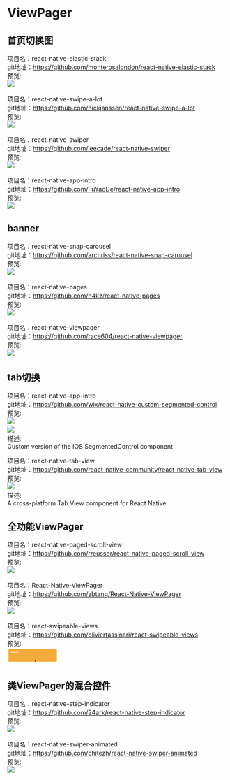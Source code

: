 # ViewPager



## 首页切换图<br>



项目名：react-native-elastic-stack<br>
git地址：https://github.com/monterosalondon/react-native-elastic-stack<br>
预览:<br>
<img src="https://github.com/monterosalondon/react-native-elastic-stack/raw/master/demo/ios-demo-1.gif" width="29%"/>
<br>

项目名：react-native-swipe-a-lot<br>
git地址：https://github.com/nickjanssen/react-native-swipe-a-lot<br>
预览:<br>
<img src="https://camo.githubusercontent.com/cb7497ef815135d768f423c5dffbc9ac8f9c0de9/687474703a2f2f692e696d6775722e636f6d2f503131465070522e676966" width="29%"/>
<br>


项目名：react-native-swiper<br>
git地址：https://github.com/leecade/react-native-swiper<br>
预览:<br>
<img src="https://camo.githubusercontent.com/67811c9b23719e308968ea425514edf85a0d36af/687474703a2f2f692e696d6775722e636f6d2f7a7273617a41472e6769663d33303078" width="23%"/>
<br>


项目名：react-native-app-intro<br>
git地址：https://github.com/FuYaoDe/react-native-app-intro<br>
预览:<br>
<img src="https://camo.githubusercontent.com/0070607c97ffa385a28618d4b40c6a913a5bfa67/687474703a2f2f692e67697068792e636f6d2f336f366f7a6a4c6f4f6e595458667a4a67512e676966" width="23%"/>
<br>


## banner<br>


项目名：react-native-snap-carousel<br>
git地址：https://github.com/archriss/react-native-snap-carousel<br>
预览:<br>
<img src="https://camo.githubusercontent.com/7590ec7e6b705a6e8e381397247d576c6db72147/68747470733a2f2f692e696d6775722e636f6d2f653157625a63752e676966" width="23%"/>
<br>

项目名：react-native-pages<br>
git地址：https://github.com/n4kz/react-native-pages<br>
预览:<br>
<img src="https://cloud.githubusercontent.com/assets/2055622/25063699/68d6914e-21f4-11e7-81fe-b72d8e003530.gif" width="23%"/>
<br>

项目名：react-native-viewpager<br>
git地址：https://github.com/race604/react-native-viewpager<br>
预览:<br>
<img src="https://github.com/race604/react-native-viewpager/raw/master/art/anim.gif" width="23%"/>
<br>

## tab切换<br>




项目名：react-native-app-intro<br>
git地址：https://github.com/wix/react-native-custom-segmented-control<br>
预览:<br>
<img src="https://github.com/wix/react-native-custom-segmented-control/raw/master/images/my_segmented3.gif" width="30%"/>
<br>
<img src="https://github.com/wix/react-native-custom-segmented-control/raw/master/images/my_segmented6.gif" width="30%"/>
<br>
描述:<br>
Custom version of the IOS SegmentedControl component
<br>


项目名：react-native-tab-view<br>
git地址：https://github.com/react-native-community/react-native-tab-view<br>
预览:<br>
<img src="https://raw.githubusercontent.com/satya164/react-native-tab-view/master/demo/demo.gif" width="26%"/>
<br>
描述:<br>
A cross-platform Tab View component for React Native
<br>

## 全功能ViewPager<br>


项目名：react-native-paged-scroll-view<br>
git地址：https://github.com/rreusser/react-native-paged-scroll-view<br>
预览:<br>
<img src="https://github.com/rreusser/react-native-paged-scroll-view/raw/master/example.gif" width="23%"/>
<br>

项目名：React-Native-ViewPager<br>
git地址：https://github.com/zbtang/React-Native-ViewPager<br>
预览:<br>
<img src="https://github.com/zbtang/React-Native-ViewPager/raw/master/imgs/titleIndicator.gif" width="23%"/>
<br>

项目名：react-swipeable-views<br>
git地址：https://github.com/oliviertassinari/react-swipeable-views<br>
预览:<br>
<img src="https://github.com/oliviertassinari/react-swipeable-views/raw/master/static/usage.gif" width="23%"/>
<br>

## 类ViewPager的混合控件<br>


项目名：react-native-step-indicator<br>
git地址：https://github.com/24ark/react-native-step-indicator<br>
预览:<br>
<img src="https://github.com/24ark/react-native-step-indicator/raw/master/art/HorizontalStepIndicator.gif" width="23%"/>
<br>

项目名：react-native-swiper-animated<br>
git地址：https://github.com/chitezh/react-native-swiper-animated<br>
预览:<br>
<img src="https://raw.githubusercontent.com/chitezh/react-native-swiper-animated/master/examples/shots/leaf_stack.gif" width="23%"/>
<br>
